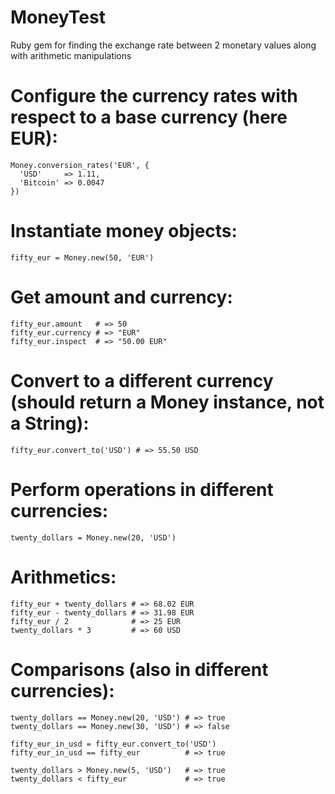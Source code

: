 # MoneyTest
Ruby gem for finding the exchange rate between 2 monetary values along with arithmetic manipulations

# Configure the currency rates with respect to a base currency (here EUR):
 
```
Money.conversion_rates('EUR', {
  'USD'     => 1.11,
  'Bitcoin' => 0.0047
})
```
# Instantiate money objects:
 
```
fifty_eur = Money.new(50, 'EUR')
```
 
# Get amount and currency:
 
```
fifty_eur.amount   # => 50
fifty_eur.currency # => "EUR"
fifty_eur.inspect  # => "50.00 EUR"
```
 
# Convert to a different currency (should return a Money instance, not a String):
 
```
fifty_eur.convert_to('USD') # => 55.50 USD
```
 
# Perform operations in different currencies:
 
```
twenty_dollars = Money.new(20, 'USD')
```
 
# Arithmetics:
 
```
fifty_eur + twenty_dollars # => 68.02 EUR
fifty_eur - twenty_dollars # => 31.98 EUR
fifty_eur / 2              # => 25 EUR
twenty_dollars * 3         # => 60 USD
```
 
# Comparisons (also in different currencies):
 
```
twenty_dollars == Money.new(20, 'USD') # => true
twenty_dollars == Money.new(30, 'USD') # => false
 
fifty_eur_in_usd = fifty_eur.convert_to('USD')
fifty_eur_in_usd == fifty_eur          # => true
 
twenty_dollars > Money.new(5, 'USD')   # => true
twenty_dollars < fifty_eur             # => true
```
